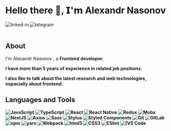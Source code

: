 # Hello there 👋, 𝗜'𝗺 Alexandr Nasonov
[<img align="left" alt="linked-in" src="https://img.shields.io/badge/linkedin-%230077B5.svg?&style=for-the-badge&logo=linkedin&logoColor=white" />](https://www.linkedin.com/in/alexandr-nasonov-716476149/) 
[<img align="left" alt="telegram" src="https://img.shields.io/badge/telegram@alex_nasonov-%230077B5.svg?&style=for-the-badge&logo=telegram&color=blue" />](https://t.me/alex_nasonov)
<br>
<br>

## About 
I'm Alexandr Nasonov , a  <b>Frontend developer<b>.

I have more than 5 years of experience in related job positions.

I also like to talk about the latest research and web technologies, espacially about frontend.


## Languages and Tools
<p>
  <img alt="JavaScript" src="https://img.shields.io/badge/-JavaScript-f7df1e?style=flat-square&logo=javascript&logoColor=white" />
  <img alt="TypeScript" src="https://img.shields.io/badge/-TypeScript-007ACC?style=flat-square&logo=typescript&logoColor=white" />
  <img alt="React" src="https://img.shields.io/badge/-React-45b8d8?style=flat-square&logo=react&logoColor=white" />
  <img alt="React Native" src="https://img.shields.io/badge/-React_Native-45b8d8?style=flat-square&logo=react&logoColor=white" />
  <img alt="Redux" src="https://img.shields.io/badge/-Redux-764ABC?style=flat-square&logo=redux&logoColor=white" />
  <img alt="Mobx" src="https://img.shields.io/badge/-Mobx-FF9856?style=flat-square&logo=mobx&logoColor=white" />
  <img alt="NextJS" src="https://img.shields.io/badge/-Next.js-000000?style=flat-square&logo=next.js&logoColor=white" />
  <img alt="Axios" src="https://img.shields.io/badge/-Axios-5A29E4?style=flat-square&logo=axios&logoColor=white" />
  <img alt="Sass" src="https://img.shields.io/badge/-Sass-CC6699?style=flat-square&logo=sass&logoColor=white" />
  <img alt="Stylus" src="https://img.shields.io/badge/-Stylus-%23333333?style=flat-square&logo=stylus" />
  <img alt="Styled Components" src="https://img.shields.io/badge/-Styled_Components-db7092?style=flat-square&logo=styled-components&logoColor=white" />
  <img alt="Git" src="https://img.shields.io/badge/-Git-F05032?style=flat-square&logo=git&logoColor=white" />
  <img alt="GitLab" src="https://img.shields.io/badge/-GitLab-000000?style=flat-square&logo=gitlab&logoColor=white" />
  <img alt="npm" src="https://img.shields.io/badge/-NPM-CB3837?style=flat-square&logo=npm&logoColor=white" />
  <img alt="yarn" src="https://img.shields.io/badge/-YARN-117CAD?style=flat-square&logo=yarn&logoColor=white" />
  <img alt="Webpack" src="https://img.shields.io/badge/-Webpack-8DD6F9?style=flat-square&logo=webpack&logoColor=white" /> 
  <img alt="html5" src="https://img.shields.io/badge/-HTML5-E34F26?style=flat-square&logo=html5&logoColor=white" />
  
  <img alt="CSS3" src="https://img.shields.io/badge/-CSS3-1672b6?style=flat-square&logo=css3&logoColor=white" />
  <img alt="ESlint" src="https://img.shields.io/badge/-ESLint-%234B32C3?style=flat-square&logo=eslint" />
  <img alt="[VS Code" src="https://img.shields.io/badge/-VSCode-%23007ACC?style=flat-square&logo=visual-studio-code" />
</p>


<!--
**alex1blackhole/alex1blackhole** is a ✨ _special_ ✨ repository because its `README.md` (this file) appears on your GitHub profile.

Here are some ideas to get you started:

- 🔭 I’m currently working on ...
- 🌱 I’m currently learning ...
- 👯 I’m looking to collaborate on ...
- 🤔 I’m looking for help with ...
- 💬 Ask me about ...
- 📫 How to reach me: ...
- 😄 Pronouns: ...
- ⚡ Fun fact: ...
-->
